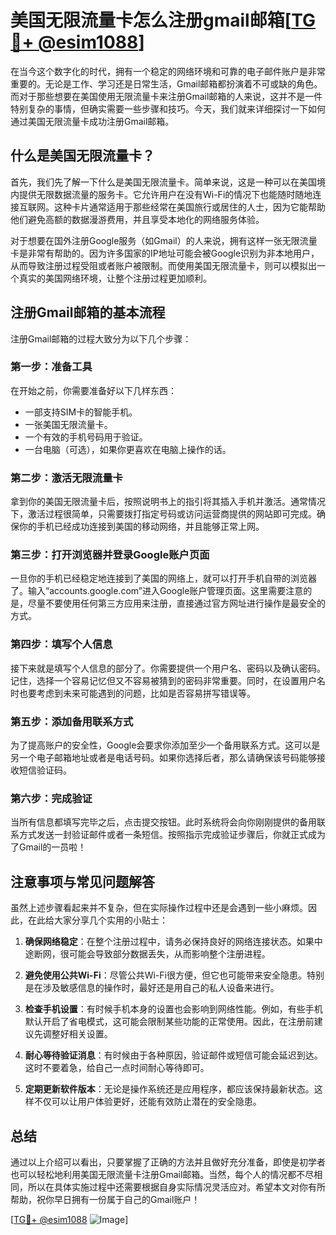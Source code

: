 # 美国无限流量卡怎么注册gmail邮箱[[TG💪+ @esim1088](https://t.me/s/esim1088)]

在当今这个数字化的时代，拥有一个稳定的网络环境和可靠的电子邮件账户是非常重要的。无论是工作、学习还是日常生活，Gmail邮箱都扮演着不可或缺的角色。而对于那些想要在美国使用无限流量卡来注册Gmail邮箱的人来说，这并不是一件特别复杂的事情，但确实需要一些步骤和技巧。今天，我们就来详细探讨一下如何通过美国无限流量卡成功注册Gmail邮箱。

## 什么是美国无限流量卡？

首先，我们先了解一下什么是美国无限流量卡。简单来说，这是一种可以在美国境内提供无限数据流量的服务卡。它允许用户在没有Wi-Fi的情况下也能随时随地连接互联网。这种卡片通常适用于那些经常在美国旅行或居住的人士，因为它能帮助他们避免高额的数据漫游费用，并且享受本地化的网络服务体验。

对于想要在国外注册Google服务（如Gmail）的人来说，拥有这样一张无限流量卡是非常有帮助的。因为许多国家的IP地址可能会被Google识别为非本地用户，从而导致注册过程受阻或者账户被限制。而使用美国无限流量卡，则可以模拟出一个真实的美国网络环境，让整个注册过程更加顺利。

## 注册Gmail邮箱的基本流程

注册Gmail邮箱的过程大致分为以下几个步骤：

### 第一步：准备工具

在开始之前，你需要准备好以下几样东西：
- 一部支持SIM卡的智能手机。
- 一张美国无限流量卡。
- 一个有效的手机号码用于验证。
- 一台电脑（可选），如果你更喜欢在电脑上操作的话。

### 第二步：激活无限流量卡

拿到你的美国无限流量卡后，按照说明书上的指引将其插入手机并激活。通常情况下，激活过程很简单，只需要拨打指定号码或访问运营商提供的网站即可完成。确保你的手机已经成功连接到美国的移动网络，并且能够正常上网。

### 第三步：打开浏览器并登录Google账户页面

一旦你的手机已经稳定地连接到了美国的网络上，就可以打开手机自带的浏览器了。输入“accounts.google.com”进入Google账户管理页面。这里需要注意的是，尽量不要使用任何第三方应用来注册，直接通过官方网址进行操作是最安全的方式。

### 第四步：填写个人信息

接下来就是填写个人信息的部分了。你需要提供一个用户名、密码以及确认密码。记住，选择一个容易记忆但又不容易被猜到的密码非常重要。同时，在设置用户名时也要考虑到未来可能遇到的问题，比如是否容易拼写错误等。

### 第五步：添加备用联系方式

为了提高账户的安全性，Google会要求你添加至少一个备用联系方式。这可以是另一个电子邮箱地址或者是电话号码。如果你选择后者，那么请确保该号码能够接收短信验证码。

### 第六步：完成验证

当所有信息都填写完毕之后，点击提交按钮。此时系统将会向你刚刚提供的备用联系方式发送一封验证邮件或者一条短信。按照指示完成验证步骤后，你就正式成为了Gmail的一员啦！

## 注意事项与常见问题解答

虽然上述步骤看起来并不复杂，但在实际操作过程中还是会遇到一些小麻烦。因此，在此给大家分享几个实用的小贴士：

1. **确保网络稳定**：在整个注册过程中，请务必保持良好的网络连接状态。如果中途断网，很可能会导致部分数据丢失，从而影响整个注册进程。
   
2. **避免使用公共Wi-Fi**：尽管公共Wi-Fi很方便，但它也可能带来安全隐患。特别是在涉及敏感信息的操作时，最好还是用自己的私人设备来进行。

3. **检查手机设置**：有时候手机本身的设置也会影响到网络性能。例如，有些手机默认开启了省电模式，这可能会限制某些功能的正常使用。因此，在注册前建议先调整好相关设置。

4. **耐心等待验证消息**：有时候由于各种原因，验证邮件或短信可能会延迟到达。这时不要着急，给自己一点时间耐心等待即可。

5. **定期更新软件版本**：无论是操作系统还是应用程序，都应该保持最新状态。这样不仅可以让用户体验更好，还能有效防止潜在的安全隐患。

## 总结

通过以上介绍可以看出，只要掌握了正确的方法并且做好充分准备，即使是初学者也可以轻松地利用美国无限流量卡注册Gmail邮箱。当然，每个人的情况都不尽相同，所以在具体实施过程中还需要根据自身实际情况灵活应对。希望本文对你有所帮助，祝你早日拥有一份属于自己的Gmail账户！

[[TG💪+ @esim1088](https://t.me/s/esim1088) ![Image](https://i.postimg.cc/4NQfJmqS/Snipaste-2025-05-13-00-14-12.png)]
